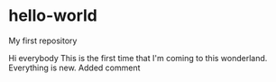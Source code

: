 # hello-world
My first repository

Hi everybody
This is the first time that I'm coming to this wonderland. Everything is new.
Added comment

